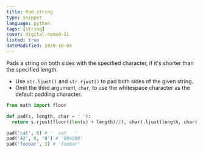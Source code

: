 ```yaml
---
title: Pad string
type: snippet
language: python
tags: [string]
cover: digital-nomad-11
listed: true
dateModified: 2020-10-04
---
```


Pads a string on both sides with the specified character, if it's shorter than the specified length.

- Use `str.ljust()` and `str.rjust()` to pad both sides of the given string.
- Omit the third argument, `char`, to use the whitespace character as the default padding character.

```py
from math import floor

def pad(s, length, char = ' '):
  return s.rjust(floor((len(s) + length)/2), char).ljust(length, char)

pad('cat', 8) # '  cat   '
pad('42', 6, '0') # '004200'
pad('foobar', 3) # 'foobar'
```
